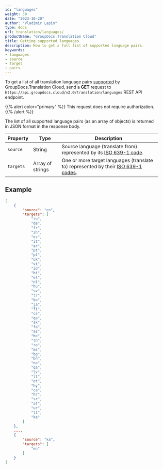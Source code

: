```yaml
---
id: "languages"
weight: 30
date: "2023-10-20"
author: "Vladimir Lapin"
type: docs
url: translation/languages/
productName: "GroupDocs.Translation Cloud"
title: Getting supported languages
description: How to get a full list of supported language pairs.
keywords:
- languages
- source
- target
- pairs
---
```


To get a list of all translation language pairs [supported](/translation/translation-languages/) by GroupDocs.Translation Cloud, send a **GET** request to `https://api.groupdocs.cloud/v2.0/translation/languages` REST API endpoint.

{{% alert color="primary" %}} 
This request does not require authorization.
{{% /alert %}}

The list of all supported language pairs (as an array of objects) is returned in JSON format in the response body.

Property | Type | Description
-------- | ---- | -----------
`source` | String | Source language (translate from) represented by its [ISO 639-1 code](https://en.wikipedia.org/wiki/List_of_ISO_639-1_codes).
`targets` | Array of strings | One or more target languages (translate to) represented by their [ISO 639-1 codes](https://en.wikipedia.org/wiki/List_of_ISO_639-1_codes).

## Example

```json
[
	{
		"source": "en",
		"targets": [
			"ru",
			"de",
			"fr",
			"zh",
			"es",
			"it",
			"ar",
			"pt",
			"pl",
			"uk",
			"vi",
			"id",
			"hi",
			"el",
			"nl",
			"hu",
			"sv",
			"tr",
			"ko",
			"ja",
			"fi",
			"cs",
			"ga",
			"sk",
			"fa",
			"az",
			"he",
			"th",
			"ro",
			"ms",
			"bg",
			"bn",
			"no",
			"da",
			"lv",
			"lt",
			"et",
			"hy",
			"ca",
			"hr",
			"sr",
			"af",
			"ur",
			"tl",
			"ka"
		]
	},
	...,
	{
		"source": "ka",
		"targets": [
			"en"
		]
	}
]
```